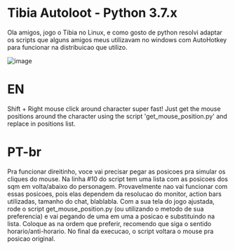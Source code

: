 # Tibia Autoloot - Python 3.7.x

Ola amigos,
jogo o Tibia no Linux, e como gosto de python resolvi adaptar os scripts que alguns amigos meus utilizavam no windows com AutoHotkey para funcionar na distribuicao que utilizo.

![image](https://user-images.githubusercontent.com/21348986/52380561-67964980-2a55-11e9-90b0-e3406d279c67.png)

# EN
Shift + Right mouse click around character super fast!
Just get the mouse positions around the character using the script  'get_mouse_position.py'  and replace in positions list.

# PT-br
Pra funcionar direitinho, voce vai precisar pegar as posicoes pra simular os cliques do mouse. Na linha #10 do script tem uma lista com as posicoes dos sqm em volta/abaixo do personagem. Provavelmente nao vai funcionar com essas posicoes, pois elas dependem da resolucao do monitor, action bars utilizadas, tamanho do chat, blablabla. Com a sua tela do jogo ajustada, rode o script get_mouse_position.py (ou utilizando o metodo de sua preferencia) e vai pegando de uma em uma a posicao e substituindo na lista. Coloque as na ordem que preferir, recomendo que siga o sentido horario/anti-horario. No final da execucao, o script voltara o mouse pra posicao original.
